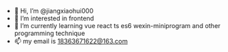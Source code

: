 - 👋 Hi, I’m @jiangxiaohui000
- 👀 I’m interested in frontend
- 🌱 I’m currently learning vue react ts es6 wexin-miniprogram and other programming technique
- 📫 my email is 18363671622@163.com

<!---
jiangxiaohui000/jiangxiaohui000 is a ✨ special ✨ repository because its `README.md` (this file) appears on your GitHub profile.
You can click the Preview link to take a look at your changes.
--->
